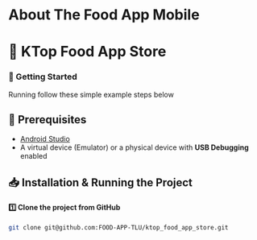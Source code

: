 # About The Food App Mobile
# 📝 KTop Food App Store

<!-- GETTING STARTED -->

### 🚀 Getting Started  

Running follow these simple example steps below

## 🎯 Prerequisites
- [Android Studio](https://developer.android.com/studio)
- A virtual device (Emulator) or a physical device with **USB Debugging** enabled

## 📥 Installation & Running the Project  

#### 1️⃣ Clone the project from GitHub  
```sh
git clone git@github.com:FOOD-APP-TLU/ktop_food_app_store.git
```
